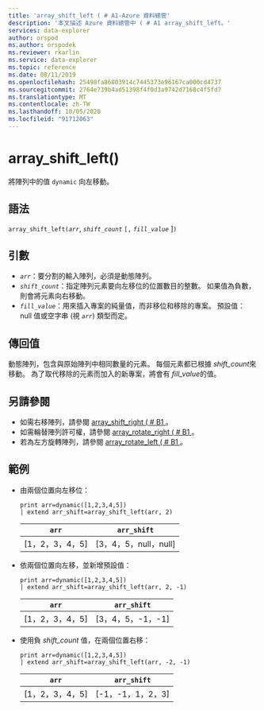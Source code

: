 ```yaml
---
title: 'array_shift_left ( # A1-Azure 資料總管'
description: '本文描述 Azure 資料總管中 ( # A1 array_shift_left。'
services: data-explorer
author: orspod
ms.author: orspodek
ms.reviewer: rkarlin
ms.service: data-explorer
ms.topic: reference
ms.date: 08/11/2019
ms.openlocfilehash: 25498fa86803914c7445373e96167ca000cd4737
ms.sourcegitcommit: 2764e739b4ad51398f4f0d3a9742d7168c4f5fd7
ms.translationtype: MT
ms.contentlocale: zh-TW
ms.lasthandoff: 10/05/2020
ms.locfileid: "91712063"
---
```

# <a name="array_shift_left"></a>array_shift_left()

將陣列中的值 `dynamic` 向左移動。

## <a name="syntax"></a>語法

`array_shift_left(`*`arr`*, *`shift_count`* `[,` *`fill_value`* ]`)`

## <a name="arguments"></a>引數

* *`arr`*：要分割的輸入陣列，必須是動態陣列。
* *`shift_count`*：指定陣列元素要向左移位的位置數目的整數。 如果值為負數，則會將元素向右移動。
* *`fill_value`*：用來插入專案的純量值，而非移位和移除的專案。 預設值： null 值或空字串 (視 *`arr`*) 類型而定。

## <a name="returns"></a>傳回值

動態陣列，包含與原始陣列中相同數量的元素。 每個元素都已根據 *shift_count*來移動。 為了取代移除的元素而加入的新專案，將會有 *fill_value*的值。

## <a name="see-also"></a>另請參閱

* 如需右移陣列，請參閱 [array_shift_right ( # B1 ](array_shift_rightfunction.md)。
* 如需輪替陣列許可權，請參閱 [array_rotate_right ( # B1 ](array_rotate_rightfunction.md)。
* 若為左方旋轉陣列，請參閱 [array_rotate_left ( # B1 ](array_rotate_leftfunction.md)。

## <a name="examples"></a>範例

* 由兩個位置向左移位：

    <!-- csl: https://help.kusto.windows.net:443/Samples -->
    ```kusto
    print arr=dynamic([1,2,3,4,5]) 
    | extend arr_shift=array_shift_left(arr, 2)
    ```
    
    |`arr`|`arr_shift`|
    |---|---|
    |[1，2，3，4，5]|[3，4，5，null，null]|

* 依兩個位置向左移，並新增預設值：

    <!-- csl: https://help.kusto.windows.net:443/Samples -->
    ```kusto
    print arr=dynamic([1,2,3,4,5]) 
    | extend arr_shift=array_shift_left(arr, 2, -1)
    ```
    
    |`arr`|`arr_shift`|
    |---|---|
    |[1，2，3，4，5]|[3，4，5，-1，-1]|


* 使用負 *shift_count* 值，在兩個位置右移：

    <!-- csl: https://help.kusto.windows.net:443/Samples -->
    ```kusto
    print arr=dynamic([1,2,3,4,5]) 
    | extend arr_shift=array_shift_left(arr, -2, -1)
    ```
    
    |`arr`|`arr_shift`|
    |---|---|
    |[1，2，3，4，5]|[-1，-1，1，2，3]|
